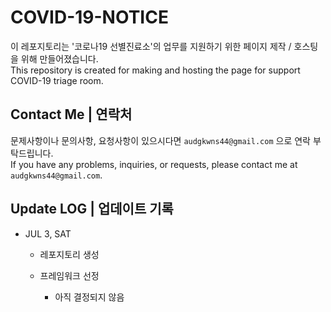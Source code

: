 # COVID-19-NOTICE

이 레포지토리는 '코로나19 선별진료소'의 업무를 지원하기 위한 페이지 제작 / 호스팅을 위해 만들어졌습니다.  
This repository is created for making and hosting the page for support COVID-19 triage room.  

## Contact Me | 연락처

문제사항이나 문의사항, 요청사항이 있으시다면 `audgkwns44@gmail.com` 으로 연락 부탁드립니다.  
If you have any problems, inquiries, or requests, please contact me at `audgkwns44@gmail.com`.

## Update LOG | 업데이트 기록

- JUL 3, SAT

  - 레포지토리 생성

  - 프레임워크 선정

    - 아직 결정되지 않음
